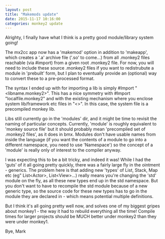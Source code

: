 ```yaml
---
layout: post
title: "Makemods update"
date: 2015-11-17 10:16:00
categories: monkey2 update
---
```


Alrighty, I finally have what I think is a pretty good module/library system going!

The mx2cc app now has a 'makemod' option in addition to 'makeapp', which creates a '.a' archive file ('.so' to come...) from all .monkey2 files reachable (via #import) from a given root .monkey2 file. For now, you will need to include these source .monkey2 files if you want to redistrubute a module in 'prebuilt' form, but I plan to eventually provide an (optional) way to convert these to a pre-processed format.

The syntax I ended up with for importing a lib is simply #Import "\<libname.monkey2\>". This has a nice symmetry with #Import "localfile.monkey2" and with the existing mechanism where you enclose system lib/framework etc files in "\<\>". In this case, the system file is a precompiled monkey lib.

Libs still currently go in the 'modules' dir, and it might be time to revisit the naming of particular concepts. Currently, 'module' is roughly equivalent to 'monkey source file' but it should probably mean 'precompiled set of .monkey2 files', as it does in bmx. Modules don't have usable names from inside the language (if you want the contents of a module to go into a different namespace, you need to use 'Namespace') so the concept of a 'module' is really only of interest to the compiler anyway.

I was expecting this to be a bit tricky, and indeed it was! While I had the 'guts' of it all going pretty quickly, there was a fairly large fly in the ointment - generics. The problem here is that adding new 'types' of List, Stack, Map etc (eg" List\<Actor\>, List\<View\>...) really means you're changing the 'std' module on the fly, as all these new types end up in the std namespace. But you don't want to have to recompile the std module because of a new generic type, so the source code for these new types has to go in the module they are declared in - which means potential multiple definitions.  

But I think it's all going pretty well now, and solves one of my biggest gripes about monkey1 - the way it had to rebuild everything all the time! Compile times for larger projects should be MUCH better under monkey2 than they were under monkey1.

Bye,
Mark
